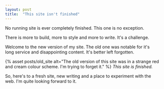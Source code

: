 ```yaml
---
layout: post
title:  "This site isn't finished"
---
```


No running site is ever completely finished. This one is no exception.

There is more to build, more to style and more to write. It's a challenge.

Welcome to the new version of my site. The old one was notable for it's long service and disappointing content. It's better left forgotten.

{% asset posts/old_site alt="The old version of this site was in a strange red and cream colour scheme. I'm trying to forget it." %}
_This site is finished._

So, here's to a fresh site, new writing and a place to experiment with the web.
 I'm quite looking forward to it.
